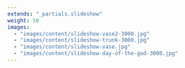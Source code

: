 ```yaml
---
extends: "_partials.slideshow"
weight: 50
images:
  - "images/content/slideshow-vase2-3000.jpg"
  - "images/content/slideshow-trunk-3000.jpg"
  - "images/content/slideshow-vase.jpg"
  - "images/content/slideshow-day-of-the-god-3000.jpg"
---
```


